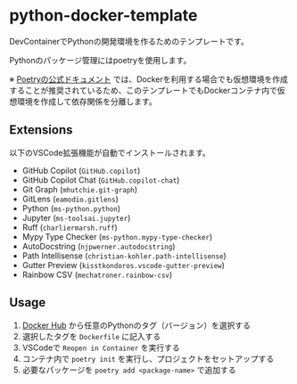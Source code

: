# python-docker-template

DevContainerでPythonの開発環境を作るためのテンプレートです。

Pythonのパッケージ管理にはpoetryを使用します。

※ [Poetryの公式ドキュメント](https://python-poetry.org/docs/configuration#virtualenvscreate) では、Dockerを利用する場合でも仮想環境を作成することが推奨されているため、このテンプレートでもDockerコンテナ内で仮想環境を作成して依存関係を分離します。

## Extensions

以下のVSCode拡張機能が自動でインストールされます。

- GitHub Copilot (`GitHub.copilot`)
- GitHub Copilot Chat (`GitHub.copilot-chat`)
- Git Graph (`mhutchie.git-graph`)
- GitLens (`eamodio.gitlens`)
- Python (`ms-python.python`)
- Jupyter (`ms-toolsai.jupyter`)
- Ruff (`charliermarsh.ruff`)
- Mypy Type Checker (`ms-python.mypy-type-checker`)
- AutoDocstring (`njpwerner.autodocstring`)
- Path Intellisense (`christian-kohler.path-intellisense`)
- Gutter Preview (`kisstkondoros.vscode-gutter-preview`)
- Rainbow CSV (`mechatroner.rainbow-csv`)

## Usage

1. [Docker Hub](https://hub.docker.com/_/python/) から任意のPythonのタグ（バージョン）を選択する
2. 選択したタグを `Dockerfile` に記入する
3. VSCodeで `Reopen in Container` を実行する
4. コンテナ内で `poetry init` を実行し、プロジェクトをセットアップする
5. 必要なパッケージを `poetry add <package-name>` で追加する
